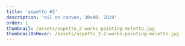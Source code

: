 ```yaml
---
title: 'aspetto #2'
description: 'oil on canvas, 30x40, 2019'
order: 1
thumbnail: /assets/aspetto_2-works-painting-meletto.jpg
thumbnailOnHover: /assets/aspetto_2-2-works-painting-meletto.jpg
---
```



